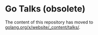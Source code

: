# Go Talks (obsolete)

The content of this repository has moved to [golang.org/x/website/_content/talks/](https://cs.opensource.google/go/x/website/+/master:_content/talks/).
